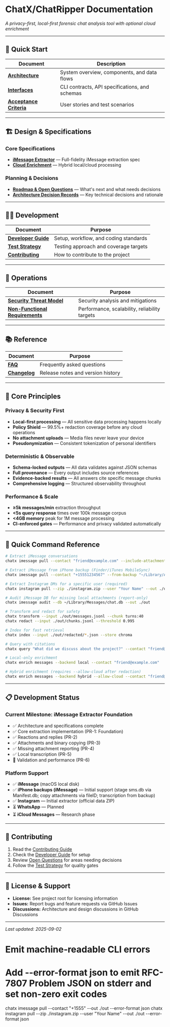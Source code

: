 # ChatX/ChatRipper Documentation

*A privacy-first, local-first forensic chat analysis tool with optional cloud enrichment*

---

## 📖 Quick Start

| Document | Description |
|----------|-------------|
| **[Architecture](architecture.md)** | System overview, components, and data flows |
| **[Interfaces](interfaces.md)** | CLI contracts, API specifications, and schemas |
| **[Acceptance Criteria](acceptance-criteria.md)** | User stories and test scenarios |

---

## 🏗️ Design & Specifications

### Core Specifications
- **[iMessage Extractor](design/specifications/imessage-extractor.md)** — Full-fidelity iMessage extraction spec
- **[Cloud Enrichment](design/specifications/cloud-enrichment.md)** — Hybrid local/cloud processing

### Planning & Decisions
- **[Roadmap & Open Questions](design/next.md)** — What's next and what needs decisions
- **[Architecture Decision Records](design/adrs/)** — Key technical decisions and rationale

---

## 👩‍💻 Development

| Document | Purpose |
|----------|---------|
| **[Developer Guide](development/developer-guide.md)** | Setup, workflow, and coding standards |
| **[Test Strategy](development/test-strategy.md)** | Testing approach and coverage targets |
| **[Contributing](development/contributing.md)** | How to contribute to the project |

---

## 🚀 Operations

| Document | Purpose |
|----------|---------|
| **[Security Threat Model](operations/security-threat-model.md)** | Security analysis and mitigations |
| **[Non-Functional Requirements](operations/non-functional-requirements.md)** | Performance, scalability, reliability targets |

---

## 📚 Reference

| Document | Purpose |
|----------|---------|
| **[FAQ](reference/faq.md)** | Frequently asked questions |
| **[Changelog](reference/changelog.md)** | Release notes and version history |

---

## 🎯 Core Principles

### Privacy & Security First
- **Local-first processing** — All sensitive data processing happens locally
- **Policy Shield** — 99.5%+ redaction coverage before any cloud operations
- **No attachment uploads** — Media files never leave your device
- **Pseudonymization** — Consistent tokenization of personal identifiers

### Deterministic & Observable
- **Schema-locked outputs** — All data validates against JSON schemas
- **Full provenance** — Every output includes source references
- **Evidence-backed results** — All answers cite specific message chunks
- **Comprehensive logging** — Structured observability throughout

### Performance & Scale
- **≥5k messages/min** extraction throughput
- **<5s query response** times over 100k message corpus
- **<4GB memory** peak for 1M message processing
- **CI-enforced gates** — Performance and privacy validated automatically

---

## 🚀 Quick Command Reference

```bash
# Extract iMessage conversations
chatx imessage pull --contact "friend@example.com" --include-attachments --out ./out

# Extract iMessage from iPhone backup (Finder/iTunes MobileSync)
chatx imessage pull --contact "+15551234567" --from-backup "~/Library/Application Support/MobileSync/Backup/<UDID>" --out ./out

# Extract Instagram DMs for a specific user (required)
chatx instagram pull --zip ./instagram.zip --user "Your Name" --out ./out

# Audit iMessage DB for missing local attachments (report-only)
chatx imessage audit --db ~/Library/Messages/chat.db --out ./out

# Transform and redact for safety
chatx transform --input ./out/messages.jsonl --chunk turns:40
chatx redact --input ./out/chunks.jsonl --threshold 0.995

# Index for fast retrieval
chatx index --input ./out/redacted/*.json --store chroma

# Query with citations
chatx query "What did we discuss about the project?" --contact "friend@example.com"

# Local-only enrichment
chatx enrich messages --backend local --contact "friend@example.com"

# Hybrid enrichment (requires --allow-cloud after redaction)
chatx enrich messages --backend hybrid --allow-cloud --contact "friend@example.com"
```

---

## 📋 Development Status

### Current Milestone: iMessage Extractor Foundation
- ✅ Architecture and specifications complete
- ✅ Core extraction implementation (PR-1: Foundation)
- ✅ Reactions and replies (PR-2)
- ✅ Attachments and binary copying (PR-3)
- ✅ Missing attachment reporting (PR-4)
- ✅ Local transcription (PR-5)
- 🚧 Validation and performance (PR-6)

### Platform Support
- ✅ **iMessage** (macOS local disk)
- ✅ **iPhone backups (iMessage)** — Initial support (stage sms.db via Manifest.db; copy attachments via fileID; transcription from backup)
- ✅ **Instagram** — Initial extractor (official data ZIP)
- ⏳ **WhatsApp** — Planned
- ⏳ **iCloud Messages** — Research phase

---

## 🤝 Contributing

1. Read the [Contributing Guide](development/contributing.md)
2. Check the [Developer Guide](development/developer-guide.md) for setup
3. Review [Open Questions](design/next.md) for areas needing decisions
4. Follow the [Test Strategy](development/test-strategy.md) for quality gates

---

## 📄 License & Support

- **License:** See project root for licensing information
- **Issues:** Report bugs and feature requests via GitHub Issues
- **Discussions:** Architecture and design discussions in GitHub Discussions

---

*Last updated: 2025-09-02*
# Emit machine‑readable CLI errors
# Add --error-format json to emit RFC-7807 Problem JSON on stderr and set non-zero exit codes
chatx imessage pull --contact "+1555" --out ./out --error-format json
chatx instagram pull --zip ./instagram.zip --user "Your Name" --out ./out --error-format json
